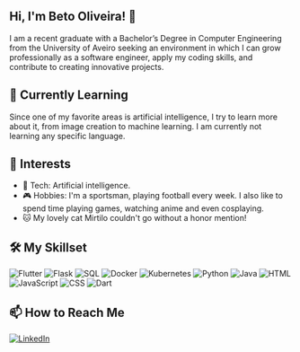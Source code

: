 ## Hi, I'm Beto Oliveira! 👋
I am a recent graduate with a Bachelor’s Degree in Computer Engineering from the University of Aveiro seeking an environment in which I can grow professionally as a software engineer, apply my coding skills, and contribute to creating innovative projects.

## 🌱 Currently Learning
Since one of my favorite areas is artificial intelligence, I try to learn more about it, from image creation to machine learning.
I am currently not learning any specific language.

## 🎯 Interests
* 📱 Tech: Artificial intelligence.
* 🎮 Hobbies: I'm a sportsman, playing football every week. I also like to spend time playing games, watching anime and even cosplaying. 
* 🐱 My lovely cat Mirtilo couldn't go without a honor mention! 

## 🛠️ My Skillset
![Flutter](https://img.shields.io/badge/Flutter-%2302569B.svg?style=flat&logo=Flutter&logoColor=white)
![Flask](https://img.shields.io/badge/Flask-%23000.svg?style=flat&logo=Flask&logoColor=white)
![SQL](https://img.shields.io/badge/SQL-%2300f.svg?style=flat&logo=MySQL&logoColor=white)
![Docker](https://img.shields.io/badge/Docker-%230db7ed.svg?style=flat&logo=Docker&logoColor=white)
![Kubernetes](https://img.shields.io/badge/Kubernetes-%23326ce5.svg?style=flat&logo=Kubernetes&logoColor=white)
![Python](https://img.shields.io/badge/Python-3776AB?style=flat&logo=python&logoColor=white)
![Java](https://img.shields.io/badge/Java-%23ED8B00.svg?style=flat&logo=java&logoColor=white)
![HTML](https://img.shields.io/badge/HTML-%23E34F26.svg?style=flat&logo=html5&logoColor=white)
![JavaScript](https://img.shields.io/badge/JavaScript-%23F7DF1E.svg?style=flat&logo=javascript&logoColor=black)
![CSS](https://img.shields.io/badge/CSS-%231572B6.svg?style=flat&logo=css3&logoColor=white)
![Dart](https://img.shields.io/badge/Dart-%230175C2.svg?style=flat&logo=dart&logoColor=white)

## 📫 How to Reach Me
[![LinkedIn](https://img.shields.io/badge/-LinkedIn-0077B5?logo=linkedin&logoColor=white&style=flat)](https://www.linkedin.com/in/beto-oliveira/)
<!--
- 🔭 I’m currently working on ...
- 🌱 I’m currently learning ...
- 👯 I’m looking to collaborate on ...
- 🤔 I’m looking for help with ...
- 💬 Ask me about ...
- 📫 How to reach me: ...
- 😄 Pronouns: ...
- ⚡ Fun fact: ...
-->

